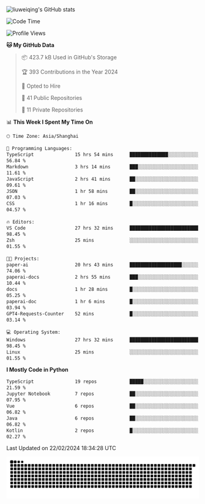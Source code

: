 ![liuweiqing's GitHub stats](https://github-readme-stats.vercel.app/api?username=14790897&show_icons=true&locale=cn&include_all_commits=true&count_private=true)

<!--START_SECTION:waka-->
![Code Time](http://img.shields.io/badge/Code%20Time-791%20hrs%2013%20mins-blue)

![Profile Views](http://img.shields.io/badge/Profile%20Views-1-blue)

**🐱 My GitHub Data** 

> 📦 423.7 kB Used in GitHub's Storage 
 > 
> 🏆 393 Contributions in the Year 2024
 > 
> 💼 Opted to Hire
 > 
> 📜 41 Public Repositories 
 > 
> 🔑 11 Private Repositories 
 > 
📊 **This Week I Spent My Time On** 

```text
🕑︎ Time Zone: Asia/Shanghai

💬 Programming Languages: 
TypeScript               15 hrs 54 mins      ██████████████░░░░░░░░░░░   56.84 % 
Markdown                 3 hrs 14 mins       ███░░░░░░░░░░░░░░░░░░░░░░   11.61 % 
JavaScript               2 hrs 41 mins       ██░░░░░░░░░░░░░░░░░░░░░░░   09.61 % 
JSON                     1 hr 58 mins        ██░░░░░░░░░░░░░░░░░░░░░░░   07.03 % 
CSS                      1 hr 16 mins        █░░░░░░░░░░░░░░░░░░░░░░░░   04.57 % 

🔥 Editors: 
VS Code                  27 hrs 32 mins      █████████████████████████   98.45 % 
Zsh                      25 mins             ░░░░░░░░░░░░░░░░░░░░░░░░░   01.55 % 

🐱‍💻 Projects: 
paper-ai                 20 hrs 43 mins      ███████████████████░░░░░░   74.06 % 
paperai-docs             2 hrs 55 mins       ███░░░░░░░░░░░░░░░░░░░░░░   10.44 % 
docs                     1 hr 28 mins        █░░░░░░░░░░░░░░░░░░░░░░░░   05.25 % 
paperai-doc              1 hr 6 mins         █░░░░░░░░░░░░░░░░░░░░░░░░   03.94 % 
GPT4-Requests-Counter    52 mins             █░░░░░░░░░░░░░░░░░░░░░░░░   03.14 % 

💻 Operating System: 
Windows                  27 hrs 32 mins      █████████████████████████   98.45 % 
Linux                    25 mins             ░░░░░░░░░░░░░░░░░░░░░░░░░   01.55 % 
```

**I Mostly Code in Python** 

```text
TypeScript               19 repos            █████░░░░░░░░░░░░░░░░░░░░   21.59 % 
Jupyter Notebook         7 repos             ██░░░░░░░░░░░░░░░░░░░░░░░   07.95 % 
Vue                      6 repos             ██░░░░░░░░░░░░░░░░░░░░░░░   06.82 % 
Java                     6 repos             ██░░░░░░░░░░░░░░░░░░░░░░░   06.82 % 
Kotlin                   2 repos             █░░░░░░░░░░░░░░░░░░░░░░░░   02.27 % 
```




 Last Updated on 22/02/2024 18:34:28 UTC
<!--END_SECTION:waka-->

<picture>
  <source media="(prefers-color-scheme: dark)" srcset="https://raw.githubusercontent.com/14790897/14790897/output/github-contribution-grid-snake-dark.svg" />
  <source media="(prefers-color-scheme: light)" srcset="https://raw.githubusercontent.com/14790897/14790897/output/github-contribution-grid-snake.svg" />
  <img alt="github-snake" src="https://raw.githubusercontent.com/14790897/14790897/output/github-contribution-grid-snake.svg" />
</picture>
